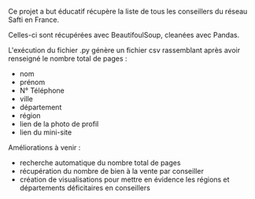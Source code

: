 Ce projet a but éducatif récupère la liste de tous les conseillers du réseau Safti en France.

Celles-ci sont récupérées avec BeautifoulSoup, cleanées avec Pandas.

L'exécution du fichier .py génère un fichier csv rassemblant après avoir renseigné le nombre total de pages :

- nom
- prénom
- N° Téléphone
- ville
- département
- région
- lien de la photo de profil
- lien du mini-site

Améliorations à venir :

- recherche automatique du nombre total de pages
- récupération du nombre de bien à la vente par conseiller
- création de visualisations pour mettre en évidence les régions et départements déficitaires en conseillers
  
